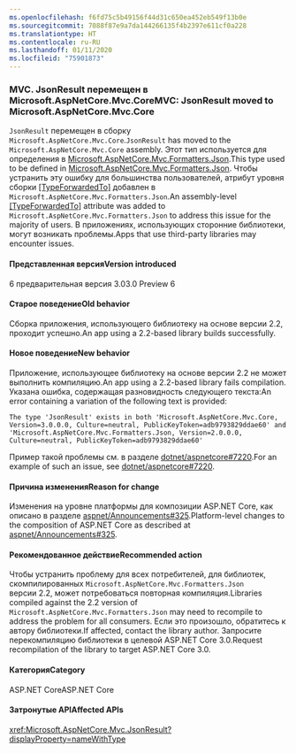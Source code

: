 ```yaml
---
ms.openlocfilehash: f6fd75c5b49156f44d31c650ea452eb549f13b0e
ms.sourcegitcommit: 7088f87e9a7da144266135f4b2397e611cf0a228
ms.translationtype: HT
ms.contentlocale: ru-RU
ms.lasthandoff: 01/11/2020
ms.locfileid: "75901873"
---
```

### <a name="mvc-jsonresult-moved-to-microsoftaspnetcoremvccore"></a><span data-ttu-id="72a94-101">MVC. JsonResult перемещен в Microsoft.AspNetCore.Mvc.Core</span><span class="sxs-lookup"><span data-stu-id="72a94-101">MVC: JsonResult moved to Microsoft.AspNetCore.Mvc.Core</span></span>

<span data-ttu-id="72a94-102">`JsonResult` перемещен в сборку `Microsoft.AspNetCore.Mvc.Core`.</span><span class="sxs-lookup"><span data-stu-id="72a94-102">`JsonResult` has moved to the `Microsoft.AspNetCore.Mvc.Core` assembly.</span></span> <span data-ttu-id="72a94-103">Этот тип используется для определения в [Microsoft.AspNetCore.Mvc.Formatters.Json](https://www.nuget.org/packages/Microsoft.AspNetCore.Mvc.Formatters.Json).</span><span class="sxs-lookup"><span data-stu-id="72a94-103">This type used to be defined in [Microsoft.AspNetCore.Mvc.Formatters.Json](https://www.nuget.org/packages/Microsoft.AspNetCore.Mvc.Formatters.Json).</span></span> <span data-ttu-id="72a94-104">Чтобы устранить эту ошибку для большинства пользователей, атрибут уровня сборки [[TypeForwardedTo]](xref:System.Runtime.CompilerServices.TypeForwardedToAttribute) добавлен в `Microsoft.AspNetCore.Mvc.Formatters.Json`.</span><span class="sxs-lookup"><span data-stu-id="72a94-104">An assembly-level [[TypeForwardedTo]](xref:System.Runtime.CompilerServices.TypeForwardedToAttribute) attribute was added to `Microsoft.AspNetCore.Mvc.Formatters.Json` to address this issue for the majority of users.</span></span> <span data-ttu-id="72a94-105">В приложениях, использующих сторонние библиотеки, могут возникать проблемы.</span><span class="sxs-lookup"><span data-stu-id="72a94-105">Apps that use third-party libraries may encounter issues.</span></span>

#### <a name="version-introduced"></a><span data-ttu-id="72a94-106">Представленная версия</span><span class="sxs-lookup"><span data-stu-id="72a94-106">Version introduced</span></span>

<span data-ttu-id="72a94-107">6 предварительная версия 3.0</span><span class="sxs-lookup"><span data-stu-id="72a94-107">3.0 Preview 6</span></span>

#### <a name="old-behavior"></a><span data-ttu-id="72a94-108">Старое поведение</span><span class="sxs-lookup"><span data-stu-id="72a94-108">Old behavior</span></span>

<span data-ttu-id="72a94-109">Сборка приложения, использующего библиотеку на основе версии 2.2, проходит успешно.</span><span class="sxs-lookup"><span data-stu-id="72a94-109">An app using a 2.2-based library builds successfully.</span></span>

#### <a name="new-behavior"></a><span data-ttu-id="72a94-110">Новое поведение</span><span class="sxs-lookup"><span data-stu-id="72a94-110">New behavior</span></span>

<span data-ttu-id="72a94-111">Приложение, использующее библиотеку на основе версии 2.2 не может выполнить компиляцию.</span><span class="sxs-lookup"><span data-stu-id="72a94-111">An app using a 2.2-based library fails compilation.</span></span> <span data-ttu-id="72a94-112">Указана ошибка, содержащая разновидность следующего текста:</span><span class="sxs-lookup"><span data-stu-id="72a94-112">An error containing a variation of the following text is provided:</span></span>

```
The type 'JsonResult' exists in both 'Microsoft.AspNetCore.Mvc.Core, Version=3.0.0.0, Culture=neutral, PublicKeyToken=adb9793829ddae60' and 'Microsoft.AspNetCore.Mvc.Formatters.Json, Version=2.0.0.0, Culture=neutral, PublicKeyToken=adb9793829ddae60'
```

<span data-ttu-id="72a94-113">Пример такой проблемы см. в разделе [dotnet/aspnetcore#7220](https://github.com/dotnet/aspnetcore/issues/7220).</span><span class="sxs-lookup"><span data-stu-id="72a94-113">For an example of such an issue, see [dotnet/aspnetcore#7220](https://github.com/dotnet/aspnetcore/issues/7220).</span></span>

#### <a name="reason-for-change"></a><span data-ttu-id="72a94-114">Причина изменения</span><span class="sxs-lookup"><span data-stu-id="72a94-114">Reason for change</span></span>

<span data-ttu-id="72a94-115">Изменения на уровне платформы для композиции ASP.NET Core, как описано в разделе [aspnet/Announcements#325](https://github.com/aspnet/Announcements/issues/325).</span><span class="sxs-lookup"><span data-stu-id="72a94-115">Platform-level changes to the composition of ASP.NET Core as described at [aspnet/Announcements#325](https://github.com/aspnet/Announcements/issues/325).</span></span>

#### <a name="recommended-action"></a><span data-ttu-id="72a94-116">Рекомендованное действие</span><span class="sxs-lookup"><span data-stu-id="72a94-116">Recommended action</span></span>

<span data-ttu-id="72a94-117">Чтобы устранить проблему для всех потребителей, для библиотек, скомпилированных `Microsoft.AspNetCore.Mvc.Formatters.Json` версии 2.2, может потребоваться повторная компиляция.</span><span class="sxs-lookup"><span data-stu-id="72a94-117">Libraries compiled against the 2.2 version of `Microsoft.AspNetCore.Mvc.Formatters.Json` may need to recompile to address the problem for all consumers.</span></span> <span data-ttu-id="72a94-118">Если это произошло, обратитесь к автору библиотеки.</span><span class="sxs-lookup"><span data-stu-id="72a94-118">If affected, contact the library author.</span></span> <span data-ttu-id="72a94-119">Запросите перекомпиляцию библиотеки в целевой ASP.NET Core 3.0.</span><span class="sxs-lookup"><span data-stu-id="72a94-119">Request recompilation of the library to target ASP.NET Core 3.0.</span></span>

#### <a name="category"></a><span data-ttu-id="72a94-120">Категория</span><span class="sxs-lookup"><span data-stu-id="72a94-120">Category</span></span>

<span data-ttu-id="72a94-121">ASP.NET Core</span><span class="sxs-lookup"><span data-stu-id="72a94-121">ASP.NET Core</span></span>

#### <a name="affected-apis"></a><span data-ttu-id="72a94-122">Затронутые API</span><span class="sxs-lookup"><span data-stu-id="72a94-122">Affected APIs</span></span>

<xref:Microsoft.AspNetCore.Mvc.JsonResult?displayProperty=nameWithType>

<!-- 

### Affected APIs

`T:Microsoft.AspNetCore.Mvc.JsonResult`

-->
